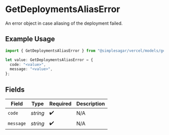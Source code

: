 # GetDeploymentsAliasError

An error object in case aliasing of the deployment failed.

## Example Usage

```typescript
import { GetDeploymentsAliasError } from "@simplesagar/vercel/models/getdeploymentsop.js";

let value: GetDeploymentsAliasError = {
  code: "<value>",
  message: "<value>",
};
```

## Fields

| Field              | Type               | Required           | Description        |
| ------------------ | ------------------ | ------------------ | ------------------ |
| `code`             | *string*           | :heavy_check_mark: | N/A                |
| `message`          | *string*           | :heavy_check_mark: | N/A                |